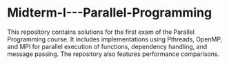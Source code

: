 # Midterm-I---Parallel-Programming
This repository contains solutions for the first exam of the Parallel Programming course. It includes implementations using Pthreads, OpenMP, and MPI for parallel execution of functions, dependency handling, and message passing. The repository also features performance comparisons.
